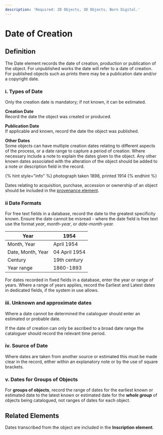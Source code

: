 ```yaml
---
description: 'Required: 2D Objects, 3D Objects, Born Digital.'
---
```


# Date of Creation

## Definition

The Date element records the date of creation, production or publication of the object. For unpublished works the date will refer to a date of creation. For published objects such as prints there may be a publication date and/or a copyright date.

### i. Types of Date

Only the creation date is mandatory; if not known, it can be estimated.

**Creation Date**\
Record the date the object was created or produced.

**Publication Date**\
If applicable and known, record the date the object was published.

**Other Dates**\
Some objects can have multiple creation dates relating to different aspects of the process, or a date range to capture a period of creation. Where necessary include a note to explain the dates given to the object. Any other known dates associated with the alteration of the object should be added to a note or description field in the record.

{% hint style="info" %}
photograph taken 1898, printed 1914
{% endhint %}

Dates relating to acquisition, purchase, accession or ownership of an object should be included in the [provenance element](provenance.md).

### ii Date Formats

For free text fields in a database, record the date to the greatest specificity known. Ensure the date cannot be misread - where the date field is free text use the format _year_, _month-year_, or _date-month-year._&#x20;

| Year              | 1954          |
| ----------------- | ------------- |
| Month, Year       | April 1954    |
| Date, Month, Year | 04 April 1954 |
| Century           | 19th century  |
| Year range        | 1860-1893     |

For dates recorded in fixed fields in a database, enter the year or range of years. Where a range of years applies, record the Earliest and Latest dates in dedicated fields, if the system in use allows.

### **iii. Unknown and approximate dates**

Where a date cannot be determined the cataloguer should enter an estimated or probable date.&#x20;

If the date of creation can only be ascribed to a broad date range the cataloguer should record the relevant time period.&#x20;

### iv. Source of Date

Where dates are taken from another source or estimated this must be made clear in the record, either within an explanatory note or by the use of square brackets.

### v. Dates for Groups of Objects

For **groups of objects**, record the range of dates for the earliest known or estimated date to the latest known or estimated date for the _**whole group**_ of objects being catalogued, not ranges of dates for each object.

## Related Elements

Dates transcribed from the object are included in the **Inscription element**.

